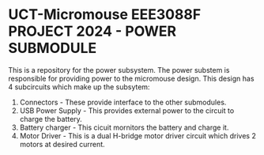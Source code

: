 # UCT-Micromouse EEE3088F PROJECT 2024 - POWER SUBMODULE
This is a repository for the power subsystem. The power substem is responsible for providing power to the micromouse design.
This design has 4 subcircuits which make up the subsytem:
1. Connectors - These provide interface to the other submodules. 
2. USB Power Supply - This provides external power to the circuit to charge the battery.
3. Battery charger - This cicuit mornitors the battery and charge it.
4. Motor Driver - This is a dual H-bridge motor driver circuit which drives 2 motors at desired current. 

